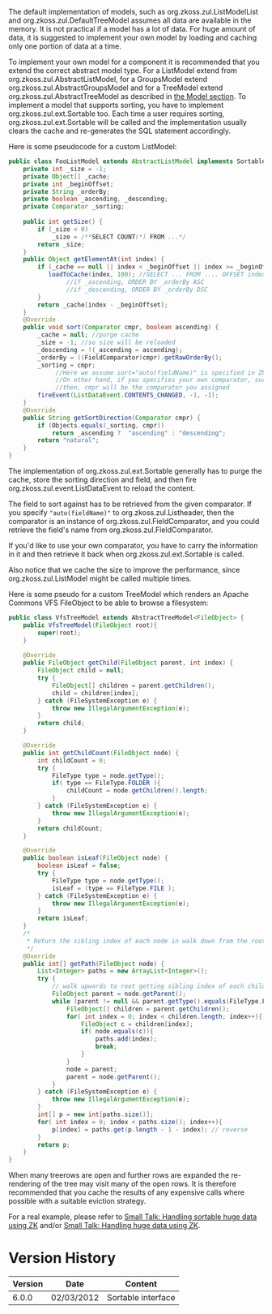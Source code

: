 The default implementation of models, such as
<javadoc>org.zkoss.zul.ListModelList</javadoc> and
<javadoc>org.zkoss.zul.DefaultTreeModel</javadoc> assumes all data are
available in the memory. It is not practical if a model has a lot of
data. For huge amount of data, it is suggested to implement your own
model by loading and caching only one portion of data at a time.

To implement your own model for a component it is recommended that you
extend the correct abstract model type. For a ListModel extend from
<javadoc>org.zkoss.zul.AbstractListModel</javadoc>, for a GroupsModel
extend <javadoc>org.zkoss.zul.AbstractGroupsModel</javadoc> and for a
TreeModel extend <javadoc>org.zkoss.zul.AbstractTreeModel</javadoc> as
described in [the Model
section]({{site.baseurl}}/zk_dev_ref/mvc/model). To implement a
model that supports sorting, you have to implement
<javadoc type="interface">org.zkoss.zul.ext.Sortable</javadoc> too. Each
time a user requires sorting,
<javadoc type="interface" method="sort(java.util.Comparator, boolean)">org.zkoss.zul.ext.Sortable</javadoc>
will be called and the implementation usually clears the cache and
re-generates the SQL statement accordingly.

Here is some pseudocode for a custom ListModel:

```java
public class FooListModel extends AbstractListModel implements Sortable {
    private int _size = -1;
    private Object[] _cache;
    private int _beginOffset;
    private String _orderBy;
    private boolean _ascending, _descending;
    private Comparator _sorting;
 
    public int getSize() {
        if (_size < 0)
            _size = /**SELECT COUNT(*) FROM ...*/
        return _size;
    }
    public Object getElementAt(int index) {
        if (_cache == null || index < _beginOffset || index >= _beginOffset + _cache.length) {
           loadToCache(index, 100); //SELECT ... FROM .... OFFSET index LIMIT 100
                //if _ascending, ORDER BY _orderBy ASC
                //if _descending, ORDER BY _orderBy DSC
        }
        return _cache[index - _beginOffset];
    }
    @Override
    public void sort(Comparator cmpr, boolean ascending) {
        _cache = null; //purge cache
        _size = -1; //so size will be reloaded
        _descending = !(_ascending = ascending);
        _orderBy = ((FieldComparator)cmpr).getRawOrderBy();
        _sorting = cmpr;
             //Here we assume sort="auto(fieldName)" is specified in ZUML, so cmpr is FieldComparator
             //On other hand, if you specifies your own comparator, such as sortAscending="${mycmpr}",
             //then, cmpr will be the comparator you assigned
        fireEvent(ListDataEvent.CONTENTS_CHANGED, -1, -1);
    }
    @Override
    public String getSortDirection(Comparator cmpr) {
        if (Objects.equals(_sorting, cmpr))
            return _ascending ?  "ascending" : "descending";
        return "natural";   
    }
}
```

The implementation of
<javadoc type="interface" method="sort(java.util.Comparator, boolean)">org.zkoss.zul.ext.Sortable</javadoc>
generally has to purge the cache, store the sorting direction and field,
and then fire
<javadoc method="CONTENTS_CHANGED">org.zkoss.zul.event.ListDataEvent</javadoc>
to reload the content.

The field to sort against has to be retrieved from the given comparator.
If you specify `"auto(fieldName)"` to
<javadoc method="setSort(java.lang.String)">org.zkoss.zul.Listheader</javadoc>,
then the comparator is an instance of
<javadoc>org.zkoss.zul.FieldComparator</javadoc>, and you could retrieve
the field's name from
<javadoc method="getRawOrderBy()">org.zkoss.zul.FieldComparator</javadoc>.

If you'd like to use your own comparator, you have to carry the
information in it and then retrieve it back when
<javadoc type="interface" method="sort(java.util.Comparator, boolean)">org.zkoss.zul.ext.Sortable</javadoc>
is called.

Also notice that we cache the size to improve the performance, since
<javadoc method="getSize()" type="interface">org.zkoss.zul.ListModel</javadoc>
might be called multiple times.

Here is some pseudo for a custom TreeModel which renders an Apache
Commons VFS FileObject to be able to browse a filesystem:

```java
public class VfsTreeModel extends AbstractTreeModel<FileObject> {
    public VfsTreeModel(FileObject root){
        super(root);
    }
    
    @Override
    public FileObject getChild(FileObject parent, int index) {
        FileObject child = null;
        try {
            FileObject[] children = parent.getChildren();
            child = children[index];
        } catch (FileSystemException e) {
            throw new IllegalArgumentException(e);
        }
        return child;
    }

    @Override
    public int getChildCount(FileObject node) {
        int childCount = 0;
        try {
            FileType type = node.getType();
            if( type == FileType.FOLDER ){
                childCount = node.getChildren().length;
            }
        } catch (FileSystemException e) {
            throw new IllegalArgumentException(e);
        }
        return childCount;
    }

    @Override
    public boolean isLeaf(FileObject node) {
        boolean isLeaf = false;
        try {
            FileType type = node.getType();
            isLeaf = (type == FileType.FILE );
        } catch (FileSystemException e) {
            throw new IllegalArgumentException(e);
        }
        return isLeaf;
    }
    /*
     * Return the sibling index of each node in walk down from the root. 
     */
    @Override
    public int[] getPath(FileObject node) {
        List<Integer> paths = new ArrayList<Integer>();
        try {
            // walk upwards to root getting sibling index of each child in each parent
            FileObject parent = node.getParent(); 
            while (parent != null && parent.getType().equals(FileType.FOLDER)) {
                FileObject[] children = parent.getChildren();
                for( int index = 0; index < children.length; index++){
                    FileObject c = children[index];
                    if( node.equals(c)){
                        paths.add(index);
                        break;
                    }
                }
                node = parent;
                parent = node.getParent();
            }
        } catch (FileSystemException e) {
            throw new IllegalArgumentException(e);
        }
        int[] p = new int[paths.size()];
        for( int index = 0; index < paths.size(); index++){
            p[index] = paths.get(p.length - 1 - index); // reverse
        }
        return p;
    }
}
```

When many treerows are open and further rows are expanded the
re-rendering of the tree may visit many of the open rows. It is
therefore recommended that you cache the results of any expensive calls
where possible with a suitable eviction strategy.

For a real example, please refer to [Small Talk: Handling sortable huge
data using
ZK](https://www.zkoss.org/wiki/Small_Talks/2011/March/Handling_sortable_huge_data_using_ZK)
and/or [Small Talk: Handling huge data using
ZK](https://www.zkoss.org/wiki/Small_Talks/2009/July/Handling_huge_data_using_ZK).

# Version History

| Version | Date       | Content            |
|---------|------------|--------------------|
| 6.0.0   | 02/03/2012 | Sortable interface |
